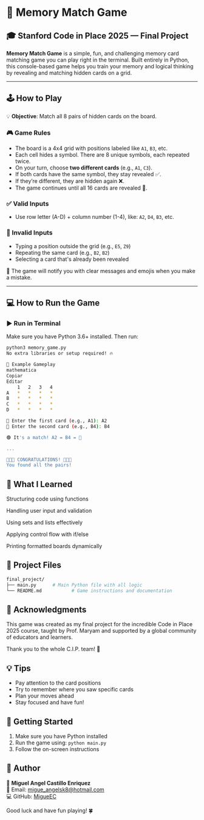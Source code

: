 
# 🧠 Memory Match Game

## 🎓 Stanford Code in Place 2025 — Final Project

**Memory Match Game** is a simple, fun, and challenging memory card matching game you can play right in the terminal. Built entirely in Python, this console-based game helps you train your memory and logical thinking by revealing and matching hidden cards on a grid.

---

## 🕹️ How to Play

💡 **Objective**: Match all 8 pairs of hidden cards on the board.

### 🎮 Game Rules

- The board is a 4x4 grid with positions labeled like `A1`, `B3`, etc.
- Each cell hides a symbol. There are 8 unique symbols, each repeated twice.
- On your turn, choose **two different cards** (e.g., `A1`, `C3`).
- If both cards have the same symbol, they stay revealed ✅.
- If they’re different, they are hidden again ❌.
- The game continues until all 16 cards are revealed 🎉.

### ✅ Valid Inputs

- Use row letter (A-D) + column number (1-4), like: `A2`, `D4`, `B3`, etc.

### 🚫 Invalid Inputs

- Typing a position outside the grid (e.g., `E5`, `Z9`)
- Repeating the same card (e.g., `B2`, `B2`)
- Selecting a card that's already been revealed

📢 The game will notify you with clear messages and emojis when you make a mistake.

---

## 💻 How to Run the Game

### ▶️ Run in Terminal

Make sure you have Python 3.6+ installed. Then run:

```bash
python3 memory_game.py
No extra libraries or setup required! 🔥

🧾 Example Gameplay
mathematica
Copiar
Editar
    1   2   3   4
A   *   *   *   *
B   *   *   *   *
C   *   *   *   *
D   *   *   *   *

🎯 Enter the first card (e.g., A1): A2
🎯 Enter the second card (e.g., B4): B4

🟢 It's a match! A2 = B4 = 🐍

...

🎉🎉🎉 CONGRATULATIONS! 🎉🎉🎉
You found all the pairs!

```
## 🧠 What I Learned
Structuring code using functions

Handling user input and validation

Using sets and lists effectively

Applying control flow with if/else

Printing formatted boards dynamically

## 📂 Project Files

```bash
final_project/
├── main.py      # Main Python file with all logic
└── README.md           # Game instructions and documentation
```

## 🙌 Acknowledgments
This game was created as my final project for the incredible Code in Place 2025 course, taught by Prof. Maryam and supported by a global community of educators and learners.

Thank you to the whole C.I.P. team! 🌟

## 💡 Tips
- Pay attention to the card positions
- Try to remember where you saw specific cards
- Plan your moves ahead
- Stay focused and have fun!

## 🚀 Getting Started
1. Make sure you have Python installed
2. Run the game using: `python main.py`
3. Follow the on-screen instructions

## 📝 Author
👤 **Miguel Angel Castillo Enriquez**  
📧 Email: [migue_angelsk8@hotmail.com](mailto:migue_angelsk8@hotmail.com)  
💻 GitHub: [MigueEC](https://github.com/MiguelAngelEc)

Good luck and have fun playing! 🍀
